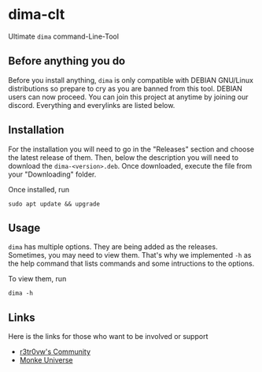 # dima-clt
Ultimate `dima` command-Line-Tool

## Before anything you do
Before you install anything, `dima` is only compatible with DEBIAN GNU/Linux distributions so prepare to cry as you are banned from this tool. DEBIAN users can now proceed. You can join this project at anytime by joining our discord. Everything and everylinks are listed below.

## Installation
For the installation you will need to go in the "Releases" section and choose the latest release of them. Then, below the description you will need to download the `dima-<version>.deb`. Once downloaded, execute the file from your "Downloading" folder.

Once installed, run

	sudo apt update && upgrade
  
## Usage
`dima` has multiple options. They are being added as the releases. Sometimes, you may need to view them. That's why we implemented `-h` as the help command that lists commands and some intructions to the options.

To view them, run

	dima -h
  
## Links
Here is the links for those who want to be involved or support

- [r3tr0vw's Community](https://discord.gg/ywh5sZGR8m)
- [Monke Universe](https://discord.gg/Ku3Anar2ps)
